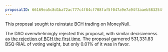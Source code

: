 ```yaml
---
proposalID: 66169ea5c8d1ba72ac777c4f84cf708faf5f047a9e7a94f3aaeb583254fdc765
---
```


This proposal sought to reinstate BCH trading on MoneyNull.

The DAO overwhelmingly rejected this proposal, with similar decisiveness as [the rejection of BCH the first time](https://github.com/MoneyNull-network/proposals/issues/61). The proposal garnered 531,331.83 BSQ-RIAL of voting weight, but only 0.01% of it was in favor.
